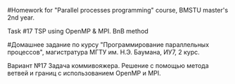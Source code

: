 #Homework for "Parallel processes programming" course, BMSTU master's 2nd year.

Task #17 TSP using OpenMP & MPI. BnB method


#Домашнее задание по курсу "Программирование параллельных процессов", магистратура МГТУ им. Н.Э. Баумана, ИУ7, 2 курс.

Вариант №17 Задача коммивояжера. Решение с помощью метода ветвей и границ с использованием OpenMP и MPI.

